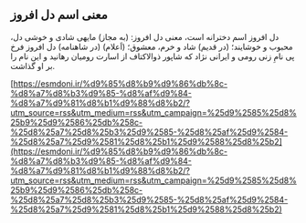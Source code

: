 ## معنی اسم دل افروز


دل افروز اسم دخترانه است، معنی دل افروز: (به مجاز) مایهی شادی و خوشی دل، محبوب و خوشایند؛ (در قدیم) شاد و خرم، معشوق؛ (اَعلام) (در شاهنامه) دل افروز فرخ پی نامِ زنی رومی و ایرانی نژاد که شاپور ذوالاکتاف از اسارت رومیان رهانید و این نام را بر او گذاشت.

[https://esmdoni.ir/%d9%85%d8%b9%d9%86%db%8c-%d8%a7%d8%b3%d9%85-%d8%af%d9%84-%d8%a7%d9%81%d8%b1%d9%88%d8%b2/?utm_source=rss&utm_medium=rss&utm_campaign=%25d9%2585%25d8%25b9%25d9%2586%25db%258c-%25d8%25a7%25d8%25b3%25d9%2585-%25d8%25af%25d9%2584-%25d8%25a7%25d9%2581%25d8%25b1%25d9%2588%25d8%25b2](https://esmdoni.ir/%d9%85%d8%b9%d9%86%db%8c-%d8%a7%d8%b3%d9%85-%d8%af%d9%84-%d8%a7%d9%81%d8%b1%d9%88%d8%b2/?utm_source=rss&utm_medium=rss&utm_campaign=%25d9%2585%25d8%25b9%25d9%2586%25db%258c-%25d8%25a7%25d8%25b3%25d9%2585-%25d8%25af%25d9%2584-%25d8%25a7%25d9%2581%25d8%25b1%25d9%2588%25d8%25b2) 